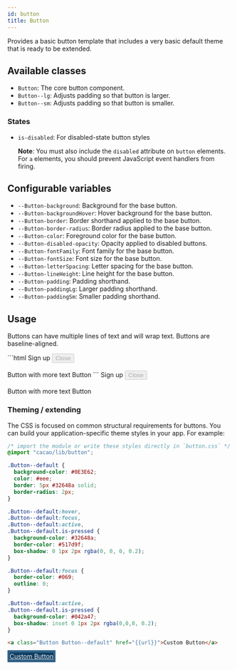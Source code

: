 ```yaml
---
id: button
title: Button
---
```


<a class="SourceView-page" href="https://github.com/aptuitiv/cacao/blob/master/src/css/components/button/button.css"></a>

Provides a basic button template that includes a very basic default theme that
is ready to be extended.


## Available classes

* `Button`: The core button component.
* `Button--lg`: Adjusts padding so that button is larger.
* `Button--sm`: Adjusts padding so that button is smaller.

### States

* `is-disabled`: For disabled-state button styles 
  
  **Note**: You must also include the `disabled` attribute on `button` 
  elements. For `a` elements, you should prevent JavaScript event handlers 
  from firing.


## Configurable variables

* `--Button-background`: Background for the base button.
* `--Button-backgroundHover`: Hover background for the base button.
* `--Button-border`: Border shorthand applied to the base button.
* `--Button-border-radius`: Border radius applied to the base button.
* `--Button-color`: Foreground color for the base button.
* `--Button-disabled-opacity`: Opacity applied to disabled buttons.
* `--Button-fontFamily`: Font family for the base button.
* `--Button-fontSize`: Font size for the base button.
* `--Button-letterSpacing`: Letter spacing for the base button.
* `--Button-lineHeight`: Line height for the base button.
* `--Button-padding`: Padding shorthand.
* `--Button-paddingLg`: Larger padding shorthand.
* `--Button-paddingSm`: Smaller padding shorthand.


## Usage

Buttons can have multiple lines of text and will wrap text. Buttons are baseline-aligned.

<div class="CodeSample">
<!--DOCUSAURUS_CODE_TABS-->
<!--HTML-->
```html
<a class="Button">Sign up</a>
<button class="Button is-disabled" type="button" disabled>Close</button>
<br>
<br>
<a class="Button" style="width:150px;">Button with more text</a>
<a class="Button" style="width:150px;">Button</a>
```
<!--END_DOCUSAURUS_CODE_TABS-->
<a class="Button">Sign up</a>
<button class="Button is-disabled" type="button" disabled>Close</button>
<br>
<br>
<a class="Button" style="width:150px;">Button with more text</a>
<a class="Button" style="width:150px;">Button</a>

</div>

### Theming / extending

The CSS is focused on common structural requirements for buttons. You can build
your application-specific theme styles in your app. For example:

<div class="CodeSample">

<!--DOCUSAURUS_CODE_TABS-->
<!--CSS-->
```css
/* import the module or write these styles directly in `button.css` */
@import "cacao/lib/button";

.Button--default {
  background-color: #0E3E62;
  color: #eee;
  border: 5px #32648a solid;
  border-radius: 2px;
}

.Button--default:hover,
.Button--default:focus,
.Button--default:active,
.Button--default.is-pressed {
  background-color: #32648a;
  border-color: #517d9f;
  box-shadow: 0 1px 2px rgba(0, 0, 0, 0.2);
}

.Button--default:focus {
  border-color: #069;
  outline: 0;
}

.Button--default:active,
.Button--default.is-pressed {
  background-color: #042a47;
  box-shadow: inset 0 1px 2px rgba(0,0,0, 0.2);
}
```
<!--HTML-->
```html
<a class="Button Button--default" href="{{url}}">Custom Button</a>
```
<!--END_DOCUSAURUS_CODE_TABS-->



<style>
.Button--default {
  background-color: #0E3E62;
  color: #eee;
  border: 5px #32648a solid;
  border-radius: 2px;
}
.Button--default:hover,
.Button--default:focus,
.Button--default:active,
.Button--default.is-pressed {
  background-color: #32648a;
  border-color: #517d9f;
  box-shadow: 0 1px 2px rgba(0, 0, 0, 0.2);
}
.Button--default:focus {
  border-color: #069;
  outline: 0;
}
.Button--default:active,
.Button--default.is-pressed {
  background-color: #042a47;
  box-shadow: inset 0 1px 2px rgba(0,0,0, 0.2);
}
</style>
<a class="Button Button--default" href="#theming-extending">Custom Button</a>